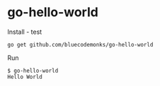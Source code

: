 # go-hello-world

Install - test

```
go get github.com/bluecodemonks/go-hello-world
```

Run

```
$ go-hello-world
Hello World
```
